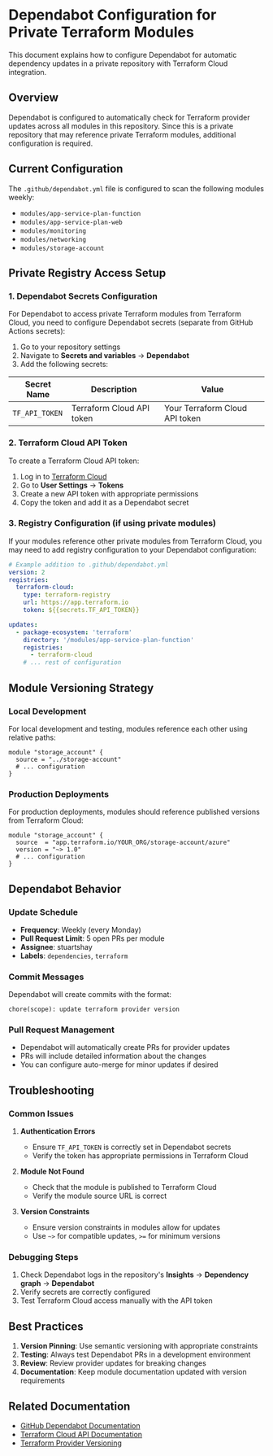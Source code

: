 # Dependabot Configuration for Private Terraform Modules

This document explains how to configure Dependabot for automatic dependency updates in a private repository with Terraform Cloud integration.

## Overview

Dependabot is configured to automatically check for Terraform provider updates across all modules in this repository. Since this is a private repository that may reference private Terraform modules, additional configuration is required.

## Current Configuration

The `.github/dependabot.yml` file is configured to scan the following modules weekly:
- `modules/app-service-plan-function`
- `modules/app-service-plan-web`
- `modules/monitoring`
- `modules/networking`
- `modules/storage-account`

## Private Registry Access Setup

### 1. Dependabot Secrets Configuration

For Dependabot to access private Terraform modules from Terraform Cloud, you need to configure Dependabot secrets (separate from GitHub Actions secrets):

1. Go to your repository settings
2. Navigate to **Secrets and variables** → **Dependabot**
3. Add the following secrets:

| Secret Name | Description | Value |
|-------------|-------------|-------|
| `TF_API_TOKEN` | Terraform Cloud API token | Your Terraform Cloud API token |

### 2. Terraform Cloud API Token

To create a Terraform Cloud API token:

1. Log in to [Terraform Cloud](https://app.terraform.io/)
2. Go to **User Settings** → **Tokens**
3. Create a new API token with appropriate permissions
4. Copy the token and add it as a Dependabot secret

### 3. Registry Configuration (if using private modules)

If your modules reference other private modules from Terraform Cloud, you may need to add registry configuration to your Dependabot configuration:

```yaml
# Example addition to .github/dependabot.yml
version: 2
registries:
  terraform-cloud:
    type: terraform-registry
    url: https://app.terraform.io
    token: ${{secrets.TF_API_TOKEN}}

updates:
  - package-ecosystem: 'terraform'
    directory: '/modules/app-service-plan-function'
    registries:
      - terraform-cloud
    # ... rest of configuration
```

## Module Versioning Strategy

### Local Development
For local development and testing, modules reference each other using relative paths:
```hcl
module "storage_account" {
  source = "../storage-account"
  # ... configuration
}
```

### Production Deployments
For production deployments, modules should reference published versions from Terraform Cloud:
```hcl
module "storage_account" {
  source  = "app.terraform.io/YOUR_ORG/storage-account/azure"
  version = "~> 1.0"
  # ... configuration
}
```

## Dependabot Behavior

### Update Schedule
- **Frequency**: Weekly (every Monday)
- **Pull Request Limit**: 5 open PRs per module
- **Assignee**: stuartshay
- **Labels**: `dependencies`, `terraform`

### Commit Messages
Dependabot will create commits with the format:
```
chore(scope): update terraform provider version
```

### Pull Request Management
- Dependabot will automatically create PRs for provider updates
- PRs will include detailed information about the changes
- You can configure auto-merge for minor updates if desired

## Troubleshooting

### Common Issues

1. **Authentication Errors**
   - Ensure `TF_API_TOKEN` is correctly set in Dependabot secrets
   - Verify the token has appropriate permissions in Terraform Cloud

2. **Module Not Found**
   - Check that the module is published to Terraform Cloud
   - Verify the module source URL is correct

3. **Version Constraints**
   - Ensure version constraints in modules allow for updates
   - Use `~>` for compatible updates, `>=` for minimum versions

### Debugging Steps

1. Check Dependabot logs in the repository's **Insights** → **Dependency graph** → **Dependabot**
2. Verify secrets are correctly configured
3. Test Terraform Cloud access manually with the API token

## Best Practices

1. **Version Pinning**: Use semantic versioning with appropriate constraints
2. **Testing**: Always test Dependabot PRs in a development environment
3. **Review**: Review provider updates for breaking changes
4. **Documentation**: Keep module documentation updated with version requirements

## Related Documentation

- [GitHub Dependabot Documentation](https://docs.github.com/en/code-security/supply-chain-security/keeping-your-dependencies-updated-automatically)
- [Terraform Cloud API Documentation](https://www.terraform.io/cloud-docs/api-docs)
- [Terraform Provider Versioning](https://www.terraform.io/language/providers/requirements#version-constraints)
